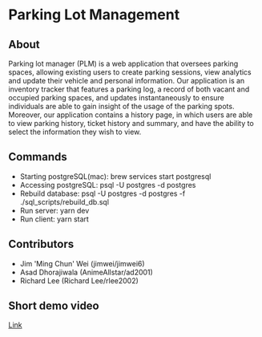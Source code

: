 # Parking Lot Management  

## About 

Parking lot manager (PLM) is a web application that oversees parking spaces, allowing existing users to create parking sessions, view analytics and update their vehicle and personal information. Our application is an inventory tracker that features a parking log, a record of both vacant and occupied parking spaces, and updates instantaneously to ensure individuals are able to gain insight of the usage of the parking spots. Moreover, our application contains a history page, in which users are able to view parking history, ticket history and summary, and have the ability to select the information they wish to view. 

## Commands 

- Starting postgreSQL(mac): brew services start postgresql 
- Accessing postgreSQL: psql -U postgres -d postgres 
- Rebuild database: psql -U postgres -d postgres -f ./sql_scripts/rebuild_db.sql 
- Run server: yarn dev 
- Run client: yarn start

## Contributors 

- Jim 'Ming Chun' Wei (jimwei/jimwei6)
- Asad Dhorajiwala (AnimeAllstar/ad2001)
- Richard Lee (Richard Lee/rlee2002)

## Short demo video
[Link](https://youtu.be/noXBwhWmNEY)
